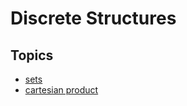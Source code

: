 # Discrete Structures

## Topics

- [sets](./sets.md)
- [cartesian product](./cartesian-product.md)
